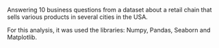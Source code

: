 Answering 10 business questions from a dataset about a retail chain that sells various products in several cities in the USA.

For this analysis, it was used the libraries: Numpy, Pandas, Seaborn and Matplotlib.



